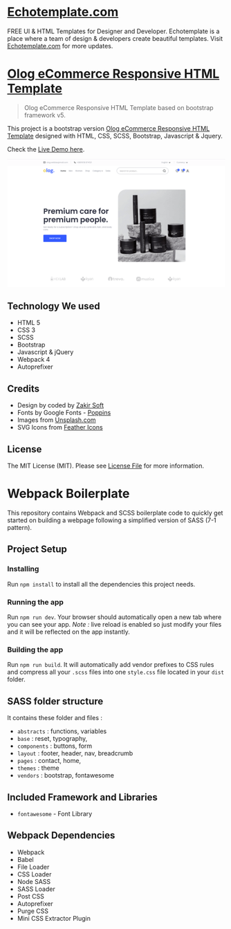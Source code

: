 # [Echotemplate.com](https://echotemplate.com)
FREE UI & HTML Templates for Designer and Developer. Echotemplate is a place where a team of design & developers create beautiful templates. Visit [Echotemplate.com](https://echotemplate.com) for more updates.

# [Olog eCommerce Responsive HTML Template](https://echotemplate.com)

> Olog eCommerce Responsive HTML Template based on bootstrap framework v5.

This project is a bootstrap version [Olog eCommerce Responsive HTML Template](https://www.echotemplate.com/templates/olog-ecommerce-responsive-html-template) designed with HTML, CSS, SCSS, Bootstrap, Javascript & Jquery.

Check the [Live Demo here](https://demo.echotemplate.com/blogy-responsive-blog-html-template/).

![](dist/images/screenshot.png)

## Technology We used
- HTML 5
- CSS 3
- SCSS 
- Bootstrap 
- Javascript & jQuery
- Webpack 4
- Autoprefixer 

## Credits
- Design by coded by [Zakir Soft](https://zakirsoft.com)
- Fonts by Google Fonts - [Poppins](https://fonts.google.com/specimen/Poppins)
- Images from [Unsplash.com](http://unsplash.com)
- SVG Icons from [Feather Icons](https://feathericons.com)

## License
The MIT License (MIT). Please see [License File](LICENSE.md) for more information.

# Webpack Boilerplate
This repository contains Webpack and SCSS boilerplate code to quickly get started on building a webpage following a simplified version of SASS (7-1 pattern).


## Project Setup
### Installing
Run `npm install` to install all the dependencies this project needs. 

### Running the app
Run `npm run dev`. Your browser should automatically open a new tab where you can see your app.
*Note :* live reload is enabled so just modify your files and it will be reflected on the app instantly.

### Building the app
Run `npm run build`. It will automatically add vendor prefixes to CSS rules and compress all your `.scss` files into one `style.css` file located in your `dist` folder.


## SASS folder structure
It contains these folder and files : 

- `abstracts` : functions, variables
- `base` : reset, typography,
- `components` : buttons, form
- `layout` : footer, header, nav, breadcrumb
- `pages` : contact, home,
- `themes` : theme
- `vendors` : bootstrap, fontawesome

## Included Framework and Libraries
- `fontawesome` - Font Library

## Webpack Dependencies
- Webpack
- Babel
- File Loader
- CSS Loader
- Node SASS
- SASS Loader
- Post CSS 
- Autoprefixer
- Purge CSS
- Mini CSS Extractor Plugin




